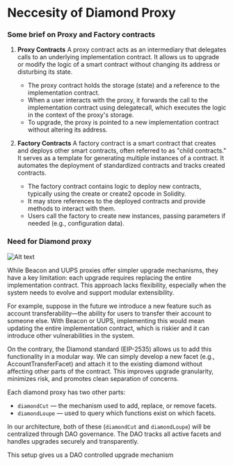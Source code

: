 # Neccesity of Diamond Proxy

### Some brief on Proxy and Factory contracts

1. **Proxy Contracts**
A proxy contract acts as an intermediary that delegates calls to an underlying implementation contract. It allows us to upgrade or modify the logic of a smart contract without changing its address or disturbing its state.
   - The proxy contract holds the storage (state) and a reference to the implementation contract.
   - When a user interacts with the proxy, it forwards the call to the implementation contract using delegatecall, which executes the logic in the context of the proxy's storage.
   - To upgrade, the proxy is pointed to a new implementation contract without altering its address.

2. **Factory Contracts**
A factory contract is a smart contract that creates and deploys other smart contracts, often referred to as "child contracts." It serves as a template for generating multiple instances of a contract. It automates the deployment of standardized contracts and tracks created contracts.
   - The factory contract contains logic to deploy new contracts, typically using the create or create2 opcode in Solidity.
   - It may store references to the deployed contracts and provide methods to interact with them.
   - Users call the factory to create new instances, passing parameters if needed (e.g., configuration data).


### Need for Diamond proxy

![Alt text](/img/diamondProxy2.png)

While Beacon and UUPS proxies offer simpler upgrade mechanisms, they have a key limitation: each upgrade requires replacing the entire implementation contract. This approach lacks flexibility, especially when the system needs to evolve and support modular extensibility.

For example, suppose in the future we introduce a new feature such as account transferability—the ability for users to transfer their account to someone else. With Beacon or UUPS, implementing this would mean updating the entire implementation contract, which is riskier and it can introduce other vulnerabilities in the system.

On the contrary, the Diamond standard (EIP-2535) allows us to add this functionality in a modular way. We can simply develop a new facet (e.g., AccountTransferFacet) and attach it to the existing diamond without affecting other parts of the contract. This improves upgrade granularity, minimizes risk, and promotes clean separation of concerns.

Each diamond proxy has two other parts:
   - `diamondCut` — the mechanism used to add, replace, or remove facets.
  - `diamondLoupe` — used to query which functions exist on which facets.


In our architecture, both of these (`diamondCut` and `diamondLoupe`) will be centralized through DAO governance. The DAO tracks all active facets and handles upgrades securely and transparently.

This setup gives us a DAO controlled upgrade mechanism
